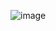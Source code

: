 ![image](https://github.com/anjiladhikari/React-Journey/assets/21165474/7d0b89cd-b5c2-4a26-a43d-8ea29b24ff95)

